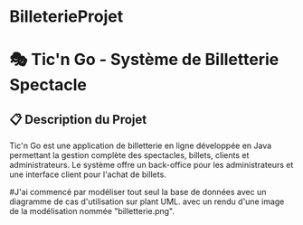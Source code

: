 # BilleterieProjet
# 🎭 Tic'n Go - Système de Billetterie Spectacle
## 📋 Description du Projet
Tic'n Go est une application de billetterie en ligne développée en Java permettant la gestion complète des spectacles, billets, clients et administrateurs. Le système offre un back-office pour les administrateurs et une interface client pour l'achat de billets.

#J'ai commencé par modéliser tout seul  la base de données avec un diagramme de cas d'utilisation sur plant UML.
avec un rendu d'une image de la modélisation nommée "billetterie.png".
